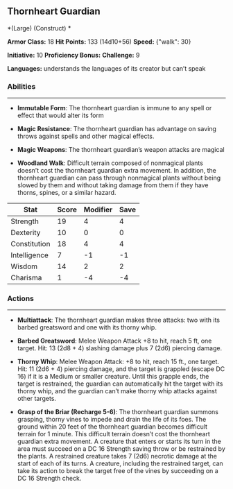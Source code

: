 ## Thornheart Guardian
*(Large) (Construct) *

**Armor Class:** 18
**Hit Points:** 133 (14d10+56)
**Speed:** {"walk": 30}

**Initiative:** 10
**Proficiency Bonus:**
**Challenge:** 9

**Languages:** understands the languages of its creator but can’t speak

### Abilities
 --- 
- **Immutable Form**: The thornheart guardian is immune to any spell or effect that would alter its form

- **Magic Resistance**: The thornheart guardian has advantage on saving throws against spells and other magical effects.

- **Magic Weapons**: The thornheart guardian’s weapon attacks are magical

- **Woodland Walk**: Difficult terrain composed of nonmagical plants doesn’t cost the thornheart guardian extra movement. In addition, the thornheart guardian can pass through nonmagical plants without being slowed by them and without taking damage from them if they have thorns, spines, or a similar hazard.



| Stat | Score | Modifier | Save |
| ---- | ---- | ---- | ---- |
| Strength | 19 | 4 | 4 |
| Dexterity | 10 | 0 | 0 |
| Constitution | 18 | 4 | 4 |
| Intelligence | 7 | -1 | -1 |
| Wisdom | 14 | 2 | 2 |
| Charisma | 1 | -4 | -4 |

### Actions
 --- 
- **Multiattack**: The thornheart guardian makes three attacks: two with its barbed greatsword and one with its thorny whip.

- **Barbed Greatsword**: Melee Weapon Attack +8 to hit, reach 5 ft, one target. Hit: 13 (2d8 + 4) slashing damage plus 7 (2d6) piercing damage.

- **Thorny Whip**: Melee Weapon Attack: +8 to hit, reach 15 ft., one target. Hit: 11 (2d6 + 4) piercing damage, and the target is grappled (escape DC 16) if it is a Medium or smaller creature. Until this grapple ends, the target is restrained, the guardian can automatically hit the target with its thorny whip, and the guardian can’t make thorny whip attacks against other targets.

- **Grasp of the Briar (Recharge 5-6)**: The thornheart guardian summons grasping, thorny vines to impede and drain the life of its foes. The ground within 20 feet of the thornheart guardian becomes difficult terrain for 1 minute. This difficult terrain doesn’t cost the thornheart guardian extra movement. A creature that enters or starts its turn in the area must succeed on a DC 16 Strength saving throw or be restrained by the plants. A restrained creature takes 7 (2d6) necrotic damage at the start of each of its turns. A creature, including the restrained target, can take its action to break the target free of the vines by succeeding on a DC 16 Strength check.

